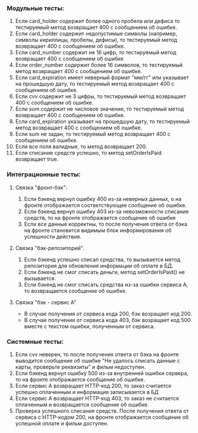 ### Модульные тесты:

1. Если card_holder содержит более одного пробела или дефиса то тестируемый метод возвращает 400 с сообщением об ошибке.
2. Если card_holder содержит недопустимые символы (например, символы кириллицы, пробелы, дефисы), то тестируемый метод
   возвращает 400 с
   сообщением об ошибке.
3. Если card_number содержит не 16 цифр, то тестируемый метод возвращает 400 с сообщением об ошибке
4. Если order_number содержит более 16 символов, то тестируемый метод возвращает 400 с сообщением об ошибке.
5. Если card_expiration имеет неверный формат "мм/гг" или указывает на прошедшую дату, то тестируемый метод возвращает
   400 с
   сообщением об ошибке.
6. Если cvv содержит не 3 цифры, то тестируемый метод возвращает 400 с сообщением об ошибке.
7. Если sum содержит не числовое значение, то тестируемый метод возвращает 400 с сообщением об ошибке.
8. Если card_expiration указывает на прошедшую дату, то тестируемый метод возвращает 400 с сообщением об ошибке.
9. Если sum не задан, то тестируемый метод возвращает 400 с сообщением об ошибке.
10. Если все поля валидные, то метод возвращает 200.
11. Если списание средств успешно, то метод setOrderIsPaid возвращает true.

### Интеграционные тесты:

1. Связка "фронт-бэк":
    1. Если бэкенд вернул ошибку 400 из-за неверных данных, о на фронте отображается соответствующее сообщение об
       ошибке.
    2. Если бэкенд вернул ошибку 403 из-за невозможности списания средств, то на фронте отображается сообщение об ошибке
   3. Если все данные корректны, то после получения ответа от бэка на фронте становится видимым блок информирования об
      успешности действия.

2. Связка "бэк-репозиторий".
    1. Если бэкенд успешно списал средства, то вызывается метод репозитория для обновления информации об оплате в БД.
    2. Если бэкенд не смог списать деньги, метод setOrderIsPaid() не вызывается.
    3. Если бэкенд не смог списать средства из-за ошибки сервиса A, то возвращается сообщение об ошибке.
3. Связка "бэк - сервис А"
   - В случае получения от сервиса кода 200, бэк возращает код 200.
   - В случае получения от сервиса кода 403, бэк возращает код 500 вместе с текстом ошибки, полученным от сервиса.

### Системные тесты:

1. Если cvv неверен, то после получения ответа от бэка на фронте выводится сообщение об ошибке "Не удалось списать
   данные с карты, проверьте реквизиты" и фильм недоступен.
2. Если бэкенд вернул ошибку 500 из-за внутренней ошибки сервера, то на фронте отображается сообщение об ошибке.
3. Если сервис A возвращает HTTP-код 200, то заказ считается успешно оплаченным и информация записывается в БД
4. Если сервис A возвращает HTTP-код 403, то заказ не считается оплаченным и возвращается сообщение об ошибке.
5. Проверка успешного списания средств. После получения ответа от сервиса с HTTP-кодом 200, на фронте отображается
   сообщение об успешной оплате и фильм доступен.
